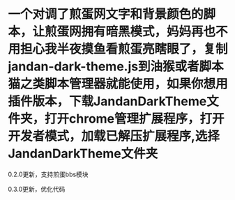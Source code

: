# 一个对调了煎蛋网文字和背景颜色的脚本，让煎蛋网拥有暗黑模式，妈妈再也不用担心我半夜摸鱼看煎蛋亮瞎眼了，复制jandan-dark-theme.js到油猴或者脚本猫之类脚本管理器就能使用，如果你想用插件版本，下载JandanDarkTheme文件夹，打开chrome管理扩展程序，打开开发者模式，加载已解压扩展程序,选择JandanDarkTheme文件夹
0.2.0更新，支持煎蛋bbs模块

0.3.0更新，优化代码
